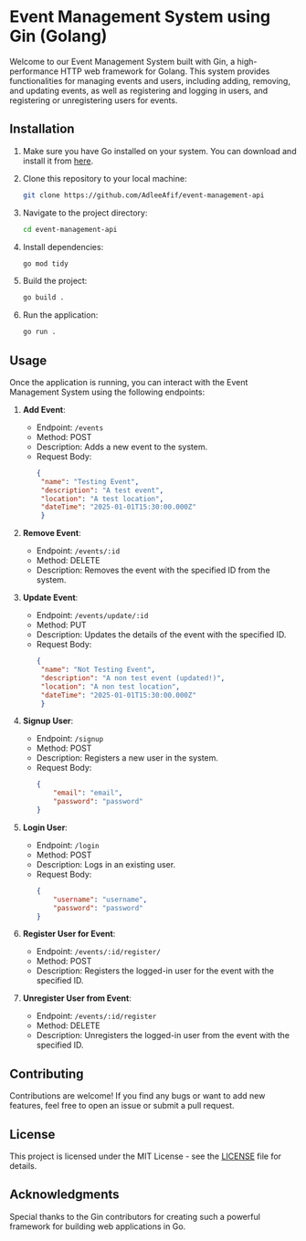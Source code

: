 # Event Management System using Gin (Golang)

Welcome to our Event Management System built with Gin, a high-performance HTTP web framework for Golang. This system provides functionalities for managing events and users, including adding, removing, and updating events, as well as registering and logging in users, and registering or unregistering users for events.

## Installation

1. Make sure you have Go installed on your system. You can download and install it from [here](https://golang.org/dl/).

2. Clone this repository to your local machine:

    ```bash
    git clone https://github.com/AdleeAfif/event-management-api
    ```

3. Navigate to the project directory:

    ```bash
    cd event-management-api
    ```

4. Install dependencies:

    ```bash
    go mod tidy
    ```

5. Build the project:

    ```bash
    go build .
    ```

6. Run the application:

    ```bash
    go run .
    ```

## Usage

Once the application is running, you can interact with the Event Management System using the following endpoints:

1. **Add Event**: 
   
   - Endpoint: `/events`
   - Method: POST
   - Description: Adds a new event to the system.
   - Request Body:
     ```json
     {
      "name": "Testing Event",
      "description": "A test event",
      "location": "A test location",
      "dateTime": "2025-01-01T15:30:00.000Z"
      }
     ```

2. **Remove Event**: 

   - Endpoint: `/events/:id`
   - Method: DELETE
   - Description: Removes the event with the specified ID from the system.

3. **Update Event**: 

   - Endpoint: `/events/update/:id`
   - Method: PUT
   - Description: Updates the details of the event with the specified ID.
   - Request Body:
     ```json
     {
      "name": "Not Testing Event",
      "description": "A non test event (updated!)",
      "location": "A non test location",
      "dateTime": "2025-01-01T15:30:00.000Z"
      }
     ```

4. **Signup User**: 

   - Endpoint: `/signup`
   - Method: POST
   - Description: Registers a new user in the system.
   - Request Body:
     ```json
     {
         "email": "email",
         "password": "password"
     }
     ```

5. **Login User**: 

   - Endpoint: `/login`
   - Method: POST
   - Description: Logs in an existing user.
   - Request Body:
     ```json
     {
         "username": "username",
         "password": "password"
     }
     ```

6. **Register User for Event**: 

   - Endpoint: `/events/:id/register/`
   - Method: POST
   - Description: Registers the logged-in user for the event with the specified ID.

7. **Unregister User from Event**: 

   - Endpoint: `/events/:id/register`
   - Method: DELETE
   - Description: Unregisters the logged-in user from the event with the specified ID.

## Contributing

Contributions are welcome! If you find any bugs or want to add new features, feel free to open an issue or submit a pull request.

## License

This project is licensed under the MIT License - see the [LICENSE](LICENSE) file for details.

## Acknowledgments

Special thanks to the Gin contributors for creating such a powerful framework for building web applications in Go.
